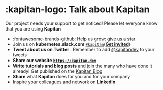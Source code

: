 # :kapitan-logo: **Talk about Kapitan**

Our project needs your support to get noticed! Please let everyone know that you are using **Kapitan**

* :fontawesome-brands-github: Help us grow: [give us a star](https://github.com/kapicorp/kapitan/stargazers)
* Join us on **kubernetes.slack.com** [`#kapitan`](https://kubernetes.slack.com/archives/C981W2HD3)([**Get invited**](https://kubernetes.slack.com))
* **Tweet about us on Twitter** . Remember to add [@kapitandev](https://twitter.com/kapitandev/) to your tweets
* **Share our website** [**`https://kapitan.dev`**](https://kapitan.dev)
* **Write tutorials and blog posts** and join the many who have done it already! Get published on the [Kapitan Blog](https://medium.com/kapitan-blog)
* **Share** what **Kapitan** does for you and for your company
* Inspire your colleagues and network on **LinkedIn**
